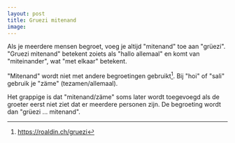 ```yaml
---
layout: post
title: Gruezi mitenand
image:
---
```


Als je meerdere mensen begroet, voeg je altijd "mitenand" toe aan "grüezi". "Gruezi mitenand" betekent zoiets als "hallo allemaal" en komt van "miteinander", wat "met elkaar" betekent.

"Mitenand" wordt niet met andere begroetingen gebruikt[^1]. Bij "hoi" of "sali" gebruik je "zäme" (tezamen/allemaal).

Het grappige is dat "mitenand/zäme" soms later wordt toegevoegd als de groeter eerst niet ziet dat er meerdere personen zijn. De begroeting wordt dan "grüezi ... mitenand".

[^1]: <https://roaldin.ch/gruezi>
